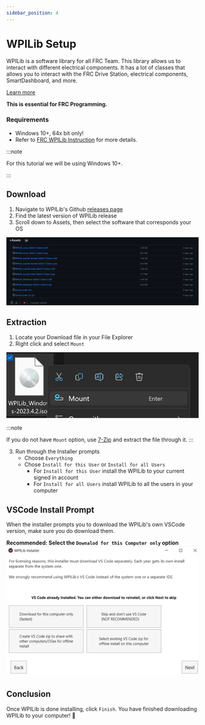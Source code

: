 ```yaml
---
sidebar_position: 4
---
```


# WPILib Setup
WPILib is a software library for all FRC Team. 
This library allows us to interact with different electrical components. 
It has a lot of classes that allows you to interact with the FRC Drive Station, electrical components, SmartDashboard, and more.

[Learn more](https://docs.wpilib.org/en/stable/docs/software/what-is-wpilib.html)

**This is essential for FRC Programming.**

### Requirements 
* Windows 10+, 64x bit only!
* Refer to [FRC WPILib Instruction](https://docs.wpilib.org/en/stable/docs/zero-to-robot/step-2/wpilib-setup.html) for more details.

:::note

For this tutorial we will be using Windows 10+.

:::


## Download
1. Navigate to WPILib's Github [releases page](https://github.com/wpilibsuite/allwpilib/releases)
2. Find the latest version of WPILib release
3. Scroll down to Assets, then select the software that corresponds your OS 

![](./img/WPILibReleasePage.png)

## Extraction
1. Locate your Download file in your File Explorer
2. Right click and select `Mount`

![WPILibMount.png](./img/WPILibMount.png)

:::note

If you do not have `Mount` option, use [7-Zip](https://www.7-zip.org/) and extract the file through it.
:::

3. Run through the Installer prompts
   * Choose `Everything`
   * Chose `Install for this User` or `Install for all Users`
     * For `Install for this User` install the WPILib to your current signed in account
     * For `Install for all Users` install WPILib to all the users in your computer 

## VSCode Install Prompt
When the installer prompts you to download the WPILib's own VSCode version, make sure you do download them.

**Recommended: Select the `Downalod for this Computer only` option**
![VSCInstallPrompt.png](./img/VSCInstallPrompt.png)

## Conclusion
Once WPILib is done installing, click `Finish`. You have finished downloading WPILib to your computer! 🎉